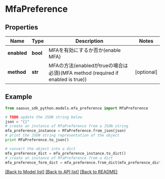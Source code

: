 # MfaPreference


## Properties
Name | Type | Description | Notes
------------ | ------------- | ------------- | -------------
**enabled** | **bool** | MFAを有効にするか否か(enable MFA) | 
**method** | **str** | MFAの方法(enabledがtrueの場合は必須)(MFA method (required if enabled is true)) | [optional] 

## Example

```python
from saasus_sdk_python.models.mfa_preference import MfaPreference

# TODO update the JSON string below
json = "{}"
# create an instance of MfaPreference from a JSON string
mfa_preference_instance = MfaPreference.from_json(json)
# print the JSON string representation of the object
print MfaPreference.to_json()

# convert the object into a dict
mfa_preference_dict = mfa_preference_instance.to_dict()
# create an instance of MfaPreference from a dict
mfa_preference_form_dict = mfa_preference.from_dict(mfa_preference_dict)
```
[[Back to Model list]](../README.md#documentation-for-models) [[Back to API list]](../README.md#documentation-for-api-endpoints) [[Back to README]](../README.md)


